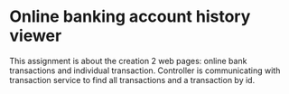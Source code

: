 # Online banking account history viewer

This assignment is about the creation 2 web pages: online bank transactions and individual transaction. Controller is communicating with transaction service to find all transactions and a transaction by id.
